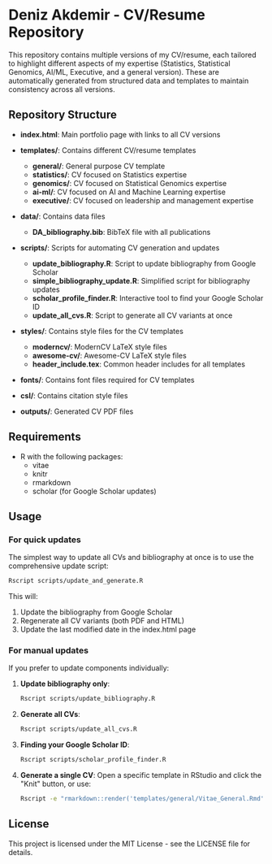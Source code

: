 # Deniz Akdemir - CV/Resume Repository

This repository contains multiple versions of my CV/resume, each tailored to highlight different aspects of my expertise (Statistics, Statistical Genomics, AI/ML, Executive, and a general version). These are automatically generated from structured data and templates to maintain consistency across all versions.

## Repository Structure

- **index.html**: Main portfolio page with links to all CV versions
- **templates/**: Contains different CV/resume templates
  - **general/**: General purpose CV template
  - **statistics/**: CV focused on Statistics expertise
  - **genomics/**: CV focused on Statistical Genomics expertise
  - **ai-ml/**: CV focused on AI and Machine Learning expertise
  - **executive/**: CV focused on leadership and management expertise
  
- **data/**: Contains data files
  - **DA_bibliography.bib**: BibTeX file with all publications
  
- **scripts/**: Scripts for automating CV generation and updates
  - **update_bibliography.R**: Script to update bibliography from Google Scholar
  - **simple_bibliography_update.R**: Simplified script for bibliography updates
  - **scholar_profile_finder.R**: Interactive tool to find your Google Scholar ID
  - **update_all_cvs.R**: Script to generate all CV variants at once

- **styles/**: Contains style files for the CV templates
  - **moderncv/**: ModernCV LaTeX style files
  - **awesome-cv/**: Awesome-CV LaTeX style files
  - **header_include.tex**: Common header includes for all templates

- **fonts/**: Contains font files required for CV templates
- **csl/**: Contains citation style files
- **outputs/**: Generated CV PDF files

## Requirements

- R with the following packages:
  - vitae
  - knitr
  - rmarkdown
  - scholar (for Google Scholar updates)

## Usage

### For quick updates

The simplest way to update all CVs and bibliography at once is to use the comprehensive update script:

```bash
Rscript scripts/update_and_generate.R
```

This will:
1. Update the bibliography from Google Scholar
2. Regenerate all CV variants (both PDF and HTML)
3. Update the last modified date in the index.html page

### For manual updates

If you prefer to update components individually:

1. **Update bibliography only**:
   ```bash
   Rscript scripts/update_bibliography.R
   ```

2. **Generate all CVs**:
   ```bash
   Rscript scripts/update_all_cvs.R
   ```

3. **Finding your Google Scholar ID**:
   ```bash
   Rscript scripts/scholar_profile_finder.R
   ```

4. **Generate a single CV**:
   Open a specific template in RStudio and click the "Knit" button, or use:
   ```bash
   Rscript -e "rmarkdown::render('templates/general/Vitae_General.Rmd', output_dir='outputs')"
   ```

## License

This project is licensed under the MIT License - see the LICENSE file for details.